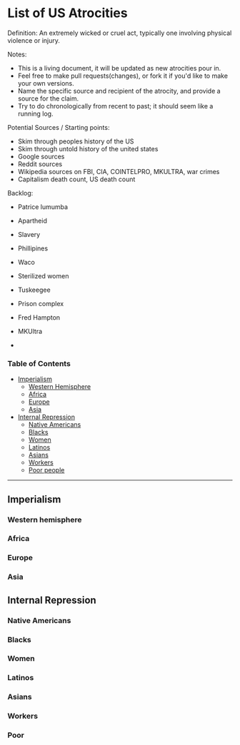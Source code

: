 # List of US Atrocities

Definition: An extremely wicked or cruel act, typically one involving physical violence or injury.

Notes:

- This is a living document, it will be updated as new atrocities pour in.
- Feel free to make pull requests(changes), or fork it if you'd like to make your own versions. 
- Name the specific source and recipient of the atrocity, and provide a source for the claim.
- Try to do chronologically from recent to past; it should seem like a running log.

Potential Sources / Starting points: 

- Skim through peoples history of the US
- Skim through untold history of the united states
- Google sources
- Reddit sources
- Wikipedia sources on FBI, CIA, COINTELPRO, MKULTRA, war crimes
- Capitalism death count, US death count



Backlog:

- Patrice lumumba
- Apartheid
- Slavery
- Phillipines
- Waco
- Sterilized women
- Tuskeegee
- Prison complex

- Fred Hampton
- MKUltra
- 

### Table of Contents
- [Imperialism](#imperialism)
  - [Western Hemisphere](#western-hemisphere)
  - [Africa](#africa)
  - [Europe](#europe)
  - [Asia](#asia)
- [Internal Repression](#internal-repression)
  - [Native Americans](#native-americans)
  - [Blacks](#blacks)
  - [Women](#women)
  - [Latinos](#latinos)
  - [Asians](#asians)
  - [Workers](#workers)
  - [Poor people](#poor-people)


******

## Imperialism

### Western hemisphere

### Africa

### Europe

### Asia

## Internal Repression

### Native Americans

### Blacks

### Women

### Latinos

### Asians

### Workers

### Poor



